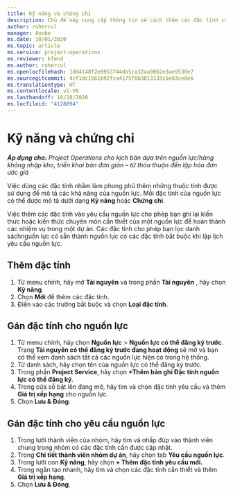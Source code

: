 ```yaml
---
title: Kỹ năng và chứng chỉ
description: Chủ đề này cung cấp thông tin về cách thêm các đặc tính của chứng chỉ và kỹ năng vào nguồn lực.
author: ruhercul
manager: Annbe
ms.date: 10/01/2020
ms.topic: article
ms.service: project-operations
ms.reviewer: kfend
ms.author: ruhercul
ms.openlocfilehash: 1d04148f2e0953744da5ca32aa9062e3ae9530e7
ms.sourcegitcommit: 4cf1dc1561b92fca4175f0b3813133c5e63ce8e6
ms.translationtype: HT
ms.contentlocale: vi-VN
ms.lasthandoff: 10/28/2020
ms.locfileid: "4128894"
---
```

# <a name="skills-and-certifications"></a>Kỹ năng và chứng chỉ
_**Áp dụng cho:** Project Operations cho kịch bản dựa trên nguồn lực/hàng không nhập kho, triển khai bản đơn giản – từ thỏa thuận đến lập hóa đơn ước giá_

Việc dùng các đặc tính nhằm làm phong phú thêm những thuộc tính được sử dụng để mô tả các khả năng của nguồn lực. Mỗi đặc tính của nguồn lực có thể được mô tả dưới dạng **Kỹ năng** hoặc **Chứng chỉ**.

Việc thêm các đặc tính vào yêu cầu nguồn lực cho phép bạn ghi lại kiến thức hoặc kiến thức chuyên môn cần thiết của một nguồn lực để hoàn thành các nhiệm vụ trong một dự án. Các đặc tính cho phép bạn lọc danh sáchnguồn lực có sẵn thành nguồn lực có các đặc tính bắt buộc khi lập lịch yêu cầu nguồn lực.

## <a name="add-characteristics"></a>Thêm đặc tính

1. Từ menu chính, hãy mở **Tài nguyên** và trong phần **Tài nguyên** , hãy chọn **Kỹ năng**.
2. Chọn **Mới** để thêm các đặc tính.
3. Điền vào các trường bắt buộc và chọn **Loại đặc tính**.

## <a name="assign-characteristics-to-resources"></a>Gán đặc tính cho nguồn lực

1. Từ menu chính, hãy chọn **Nguồn lực** > **Nguồn lực có thể đăng ký trước**. Trang **Tài nguyên có thể đăng ký trước đang hoạt động** sẽ mở và bạn có thể xem danh sách tất cả các nguồn lực hiện có trong hệ thống.
2. Từ danh sách, hãy chọn tên của nguồn lực có thể đăng ký trước.
3. Trong phần **Project Service**, hãy chọn **+Thêm bản ghi Đặc tính nguồn lực có thể đăng ký**.
4. Trong cửa sổ bật lên đang mở, hãy tìm và chọn đặc tính yêu cầu và thêm **Giá trị xếp hạng** cho nguồn lực.
5. Chọn **Lưu & Đóng**.

## <a name="assign-characteristics-to-resource-requirements"></a>Gán đặc tính cho yêu cầu nguồn lực

1. Trong lưới thành viên của nhóm, hãy tìm và nhấp đúp vào thành viên chung trong nhóm có các đặc tính cần được cập nhật.
2. Trong **Chi tiết thành viên nhóm dự án**, hãy chọn tab **Yêu cầu nguồn lực**.
3. Trong lưới con **Kỹ năng**, hãy chọn **+ Thêm đặc tính yêu cầu mới.**
4. Trong ngăn tạo nhanh, hãy tìm và chọn các đặc tính cần thiết và thêm **Giá trị xếp hạng**.
5. Chọn **Lưu & Đóng**.